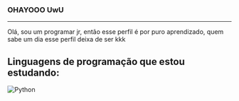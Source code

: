 ### OHAYOOO UwU
-------------------------
Olá, sou um programar jr, então esse perfil é por puro aprendizado, quem sabe um dia esse perfil deixa de ser kkk

## Linguagens de programação que estou estudando:

![Python](https://img.shields.io/badge/Python-14354C?style=for-the-badge&logo=python&logoColor=white)
